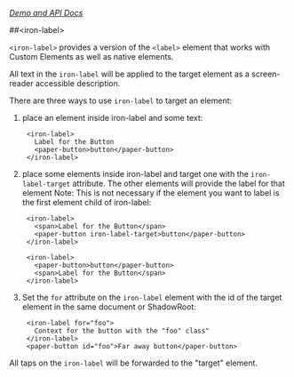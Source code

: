 
<!---

This README is automatically generated from the comments in these files:
iron-label.html

Edit those files, and our readme bot will duplicate them over here!
Edit this file, and the bot will squash your changes :)

-->

_[Demo and API Docs](https://elements.polymer-project.org/elements/iron-label)_


##&lt;iron-label&gt;


`<iron-label>` provides a version of the `<label>` element that works with Custom Elements as well as native elements.

All text in the `iron-label` will be applied to the target element as a screen-reader accessible description.

There are three ways to use `iron-label` to target an element:

1. place an element inside iron-label and some text:

        <iron-label>
          Label for the Button
          <paper-button>button</paper-button>
        </iron-label>

2. place some elements inside iron-label and target one with the `iron-label-target` attribute.
The other elements will provide the label for that element
Note: This is not necessary if the element you want to label is the first
element child of iron-label:

        <iron-label>
          <span>Label for the Button</span>
          <paper-button iron-label-target>button</paper-button>
        </iron-label>

        <iron-label>
          <paper-button>button</paper-button>
          <span>Label for the Button</span>
        </iron-label>

3. Set the `for` attribute on the `iron-label` element with the id of the target
element in the same document or ShadowRoot:

        <iron-label for="foo">
          Context for the button with the "foo" class"
        </iron-label>
        <paper-button id="foo">Far away button</paper-button>

All taps on the `iron-label` will be forwarded to the "target" element.


